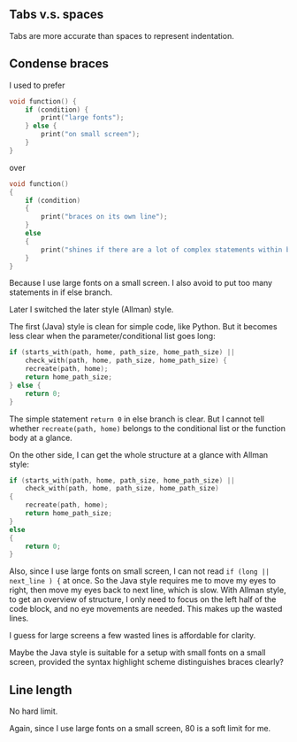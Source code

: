 Tabs v.s. spaces
----------------

Tabs are more accurate than spaces to represent indentation.

Condense braces
---------------

I used to prefer

```c
void function() {
    if (condition) {
        print("large fonts");
    } else {
        print("on small screen");
    }
}
```

over

```c
void function()
{
    if (condition)
    {
        print("braces on its own line");
    }
    else
    {
        print("shines if there are a lot of complex statements within branch");
    }
}
```

Because I use large fonts on a small screen.
I also avoid to put too many statements in if else branch.

Later I switched the later style (Allman) style.

The first (Java) style is clean for simple code, like Python.
But it becomes less clear when the parameter/conditional list goes long:

```c
if (starts_with(path, home, path_size, home_path_size) ||
    check_with(path, home, path_size, home_path_size) {
    recreate(path, home);
    return home_path_size;
} else {
    return 0;
}
```

The simple statement `return 0` in else branch is clear.
But I cannot tell whether `recreate(path, home)` belongs to the conditional list or the function body at a glance.

On the other side, I can get the whole structure at a glance with Allman style:

```c
if (starts_with(path, home, path_size, home_path_size) ||
    check_with(path, home, path_size, home_path_size)
{
    recreate(path, home);
    return home_path_size;
}
else
{
    return 0;
}
```

Also, since I use large fonts on small screen,
I can not read `if (long || next_line ) {` at once.
So the Java style requires me to move my eyes to right, then move my eyes back to next line, which is slow.
With Allman style, to get an overview of structure,
I only need to focus on the left half of the code block, and no eye movements are needed.
This makes up the wasted lines.

I guess for large screens a few wasted lines is affordable for clarity.

Maybe the Java style is suitable for a setup with small fonts on a small screen, provided the syntax highlight scheme distinguishes braces clearly?

Line length
-----------

No hard limit.

Again, since I use large fonts on a small screen, 80 is a soft limit for me.

